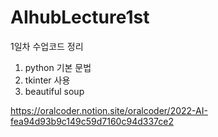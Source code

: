# AIhubLecture1st

1일차 수업코드 정리
1. python 기본 문법
2. tkinter 사용
3. beautiful soup 


https://oralcoder.notion.site/oralcoder/2022-AI-fea94d93b9c149c59d7160c94d337ce2
